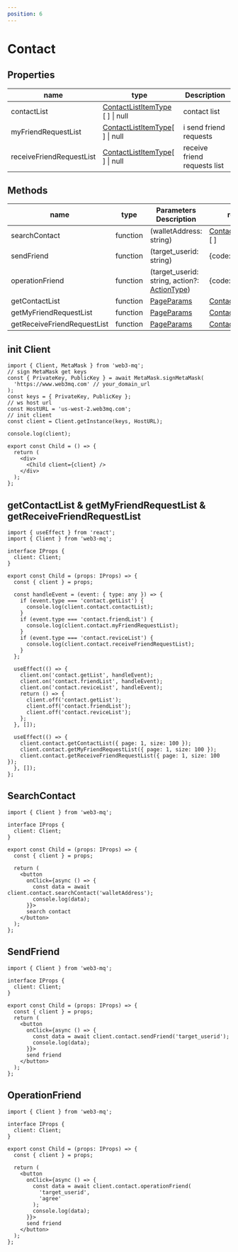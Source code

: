 ```yaml
---
position: 6
---
```


# Contact

## Properties

| name                     | type                                                                                     | Description                  |
| ------------------------ | ---------------------------------------------------------------------------------------- | ---------------------------- |
| contactList              | [ContactListItemType](/docs/Web3MQ-SDK/JS-SDK/types/#contactlistitemtype) [ ] \| null | contact list                 |
| myFriendRequestList      | [ContactListItemType](/docs/Web3MQ-SDK/JS-SDK/types/#contactlistitemtype)[ ] \| null  | i send friend requests       |
| receiveFriendRequestList | [ContactListItemType](/docs/Web3MQ-SDK/JS-SDK/types/#contactlistitemtype)[ ] \| null  | receive friend requests list |

## Methods

| name                        | type     | Parameters Description                                                                       | response                                                                         |
| --------------------------- | -------- | -------------------------------------------------------------------------------------------- | -------------------------------------------------------------------------------- |
| searchContact               | function | (walletAddress: string)                                                                      | [ContactListItemType](/docs/Web3MQ-SDK/JS-SDK/types/#contactlistitemtype) [ ] |
| sendFriend                  | function | (target_userid: string)                                                                      | {code: 0, msg: 'ok'}                                                             |
| operationFriend             | function | (target_userid: string, action?: [ActionType](/docs/Web3MQ-SDK/JS-SDK/types/#actiontype)) | {code: 0, msg: 'ok'}                                                             |
| getContactList              | function | [PageParams](/docs/Web3MQ-SDK/JS-SDK/types/#pageparams)                                   | [ContactListItemType](/docs/Web3MQ-SDK/JS-SDK/types/#contactlistitemtype)     |
| getMyFriendRequestList      | function | [PageParams](/docs/Web3MQ-SDK/JS-SDK/types/#pageparams)                                   | [ContactListItemType](/docs/Web3MQ-SDK/JS-SDK/types/#contactlistitemtype)     |
| getReceiveFriendRequestList | function | [PageParams](/docs/Web3MQ-SDK/JS-SDK/types/#pageparams)                                   | [ContactListItemType](/docs/Web3MQ-SDK/JS-SDK/types/#contactlistitemtype)     |

## init Client

```tsx
import { Client, MetaMask } from 'web3-mq';
// sign MetaMask get keys
const { PrivateKey, PublicKey } = await MetaMask.signMetaMask(
  'https://www.web3mq.com' // your_domain_url
);
const keys = { PrivateKey, PublicKey };
// ws host url
const HostURL = 'us-west-2.web3mq.com';
// init client
const client = Client.getInstance(keys, HostURL);

console.log(client);

export const Child = () => {
  return (
    <div>
      <Child client={client} />
    </div>
  );
};
```

## getContactList & getMyFriendRequestList & getReceiveFriendRequestList

```tsx
import { useEffect } from 'react';
import { Client } from 'web3-mq';

interface IProps {
  client: Client;
}

export const Child = (props: IProps) => {
  const { client } = props;

  const handleEvent = (event: { type: any }) => {
    if (event.type === 'contact.getList') {
      console.log(client.contact.contactList);
    }
    if (event.type === 'contact.friendList') {
      console.log(client.contact.myFriendRequestList);
    }
    if (event.type === 'contact.reviceList') {
      console.log(client.contact.receiveFriendRequestList);
    }
  };

  useEffect(() => {
    client.on('contact.getList', handleEvent);
    client.on('contact.friendList', handleEvent);
    client.on('contact.reviceList', handleEvent);
    return () => {
      client.off('contact.getList');
      client.off('contact.friendList');
      client.off('contact.reviceList');
    };
  }, []);

  useEffect(() => {
    client.contact.getContactList({ page: 1, size: 100 });
    client.contact.getMyFriendRequestList({ page: 1, size: 100 });
    client.contact.getReceiveFriendRequestList({ page: 1, size: 100 });
  }, []);
};
```

## SearchContact

```tsx
import { Client } from 'web3-mq';

interface IProps {
  client: Client;
}

export const Child = (props: IProps) => {
  const { client } = props;

  return (
    <button
      onClick={async () => {
        const data = await client.contact.searchContact('walletAddress');
        console.log(data);
      }}>
      search contact
    </button>
  );
};
```

## SendFriend

```tsx
import { Client } from 'web3-mq';

interface IProps {
  client: Client;
}

export const Child = (props: IProps) => {
  const { client } = props;
  return (
    <button
      onClick={async () => {
        const data = await client.contact.sendFriend('target_userid');
        console.log(data);
      }}>
      send friend
    </button>
  );
};
```

## OperationFriend

```tsx
import { Client } from 'web3-mq';

interface IProps {
  client: Client;
}

export const Child = (props: IProps) => {
  const { client } = props;
  
  return (
    <button
      onClick={async () => {
        const data = await client.contact.operationFriend(
          'target_userid',
          'agree'
        );
        console.log(data);
      }}>
      send friend
    </button>
  );
};
```
